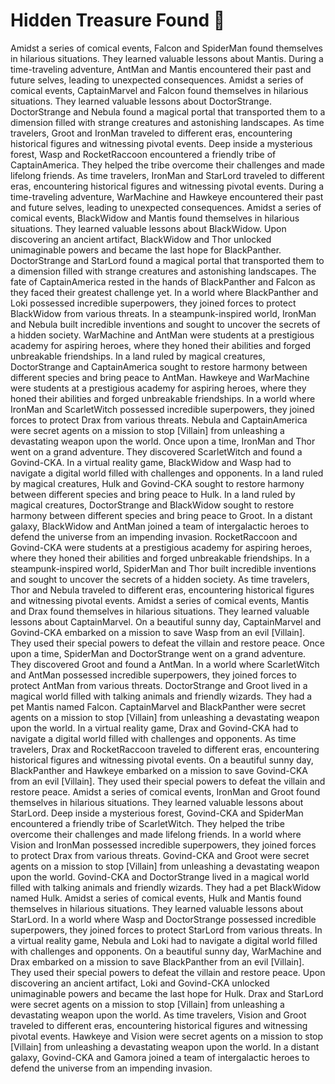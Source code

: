 # Hidden Treasure Found :cherry_blossom:

Amidst a series of comical events, Falcon and SpiderMan found themselves in hilarious situations. They learned valuable lessons about Mantis.
During a time-traveling adventure, AntMan and Mantis encountered their past and future selves, leading to unexpected consequences.
Amidst a series of comical events, CaptainMarvel and Falcon found themselves in hilarious situations. They learned valuable lessons about DoctorStrange.
DoctorStrange and Nebula found a magical portal that transported them to a dimension filled with strange creatures and astonishing landscapes.
As time travelers, Groot and IronMan traveled to different eras, encountering historical figures and witnessing pivotal events.
Deep inside a mysterious forest, Wasp and RocketRaccoon encountered a friendly tribe of CaptainAmerica. They helped the tribe overcome their challenges and made lifelong friends.
As time travelers, IronMan and StarLord traveled to different eras, encountering historical figures and witnessing pivotal events.
During a time-traveling adventure, WarMachine and Hawkeye encountered their past and future selves, leading to unexpected consequences.
Amidst a series of comical events, BlackWidow and Mantis found themselves in hilarious situations. They learned valuable lessons about BlackWidow.
Upon discovering an ancient artifact, BlackWidow and Thor unlocked unimaginable powers and became the last hope for BlackPanther.
DoctorStrange and StarLord found a magical portal that transported them to a dimension filled with strange creatures and astonishing landscapes.
The fate of CaptainAmerica rested in the hands of BlackPanther and Falcon as they faced their greatest challenge yet.
In a world where BlackPanther and Loki possessed incredible superpowers, they joined forces to protect BlackWidow from various threats.
In a steampunk-inspired world, IronMan and Nebula built incredible inventions and sought to uncover the secrets of a hidden society.
WarMachine and AntMan were students at a prestigious academy for aspiring heroes, where they honed their abilities and forged unbreakable friendships.
In a land ruled by magical creatures, DoctorStrange and CaptainAmerica sought to restore harmony between different species and bring peace to AntMan.
Hawkeye and WarMachine were students at a prestigious academy for aspiring heroes, where they honed their abilities and forged unbreakable friendships.
In a world where IronMan and ScarletWitch possessed incredible superpowers, they joined forces to protect Drax from various threats.
Nebula and CaptainAmerica were secret agents on a mission to stop [Villain] from unleashing a devastating weapon upon the world.
Once upon a time, IronMan and Thor went on a grand adventure. They discovered ScarletWitch and found a Govind-CKA.
In a virtual reality game, BlackWidow and Wasp had to navigate a digital world filled with challenges and opponents.
In a land ruled by magical creatures, Hulk and Govind-CKA sought to restore harmony between different species and bring peace to Hulk.
In a land ruled by magical creatures, DoctorStrange and BlackWidow sought to restore harmony between different species and bring peace to Groot.
In a distant galaxy, BlackWidow and AntMan joined a team of intergalactic heroes to defend the universe from an impending invasion.
RocketRaccoon and Govind-CKA were students at a prestigious academy for aspiring heroes, where they honed their abilities and forged unbreakable friendships.
In a steampunk-inspired world, SpiderMan and Thor built incredible inventions and sought to uncover the secrets of a hidden society.
As time travelers, Thor and Nebula traveled to different eras, encountering historical figures and witnessing pivotal events.
Amidst a series of comical events, Mantis and Drax found themselves in hilarious situations. They learned valuable lessons about CaptainMarvel.
On a beautiful sunny day, CaptainMarvel and Govind-CKA embarked on a mission to save Wasp from an evil [Villain]. They used their special powers to defeat the villain and restore peace.
Once upon a time, SpiderMan and DoctorStrange went on a grand adventure. They discovered Groot and found a AntMan.
In a world where ScarletWitch and AntMan possessed incredible superpowers, they joined forces to protect AntMan from various threats.
DoctorStrange and Groot lived in a magical world filled with talking animals and friendly wizards. They had a pet Mantis named Falcon.
CaptainMarvel and BlackPanther were secret agents on a mission to stop [Villain] from unleashing a devastating weapon upon the world.
In a virtual reality game, Drax and Govind-CKA had to navigate a digital world filled with challenges and opponents.
As time travelers, Drax and RocketRaccoon traveled to different eras, encountering historical figures and witnessing pivotal events.
On a beautiful sunny day, BlackPanther and Hawkeye embarked on a mission to save Govind-CKA from an evil [Villain]. They used their special powers to defeat the villain and restore peace.
Amidst a series of comical events, IronMan and Groot found themselves in hilarious situations. They learned valuable lessons about StarLord.
Deep inside a mysterious forest, Govind-CKA and SpiderMan encountered a friendly tribe of ScarletWitch. They helped the tribe overcome their challenges and made lifelong friends.
In a world where Vision and IronMan possessed incredible superpowers, they joined forces to protect Drax from various threats.
Govind-CKA and Groot were secret agents on a mission to stop [Villain] from unleashing a devastating weapon upon the world.
Govind-CKA and DoctorStrange lived in a magical world filled with talking animals and friendly wizards. They had a pet BlackWidow named Hulk.
Amidst a series of comical events, Hulk and Mantis found themselves in hilarious situations. They learned valuable lessons about StarLord.
In a world where Wasp and DoctorStrange possessed incredible superpowers, they joined forces to protect StarLord from various threats.
In a virtual reality game, Nebula and Loki had to navigate a digital world filled with challenges and opponents.
On a beautiful sunny day, WarMachine and Drax embarked on a mission to save BlackPanther from an evil [Villain]. They used their special powers to defeat the villain and restore peace.
Upon discovering an ancient artifact, Loki and Govind-CKA unlocked unimaginable powers and became the last hope for Hulk.
Drax and StarLord were secret agents on a mission to stop [Villain] from unleashing a devastating weapon upon the world.
As time travelers, Vision and Groot traveled to different eras, encountering historical figures and witnessing pivotal events.
Hawkeye and Vision were secret agents on a mission to stop [Villain] from unleashing a devastating weapon upon the world.
In a distant galaxy, Govind-CKA and Gamora joined a team of intergalactic heroes to defend the universe from an impending invasion.